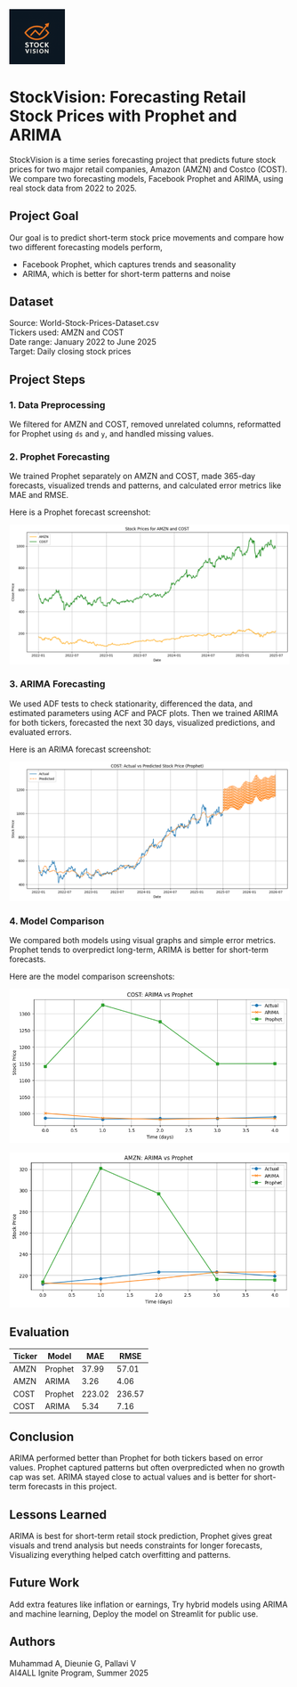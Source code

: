 <img src="New_Stock_Vision/notebooks/images/logo.png" alt="logo" width="100"/>

# StockVision: Forecasting Retail Stock Prices with Prophet and ARIMA

StockVision is a time series forecasting project that predicts future stock prices for two major retail companies, Amazon (AMZN) and Costco (COST). We compare two forecasting models, Facebook Prophet and ARIMA, using real stock data from 2022 to 2025.

## Project Goal

Our goal is to predict short-term stock price movements and compare how two different forecasting models perform,
- Facebook Prophet, which captures trends and seasonality
- ARIMA, which is better for short-term patterns and noise

## Dataset

Source: World-Stock-Prices-Dataset.csv  
Tickers used: AMZN and COST  
Date range: January 2022 to June 2025  
Target: Daily closing stock prices

## Project Steps

### 1. Data Preprocessing

We filtered for AMZN and COST, removed unrelated columns, reformatted for Prophet using `ds` and `y`, and handled missing values.

### 2. Prophet Forecasting

We trained Prophet separately on AMZN and COST, made 365-day forecasts, visualized trends and patterns, and calculated error metrics like MAE and RMSE.

Here is a Prophet forecast screenshot:

![Prophet Forecast](New_Stock_Vision/notebooks/images/prophet_amzn_forecast.png)

### 3. ARIMA Forecasting

We used ADF tests to check stationarity, differenced the data, and estimated parameters using ACF and PACF plots. Then we trained ARIMA for both tickers, forecasted the next 30 days, visualized predictions, and evaluated errors.

Here is an ARIMA forecast screenshot:

![ARIMA Forecast](New_Stock_Vision/notebooks/images/prophet_cost_forecast.png)

### 4. Model Comparison

We compared both models using visual graphs and simple error metrics. Prophet tends to overpredict long-term, ARIMA is better for short-term forecasts.

Here are the model comparison screenshots:

![Error Bar Chart](New_Stock_Vision/notebooks/images/mae_rmse_barplot.png)

![Forecast Comparison](New_Stock_Vision/notebooks/images/comparison_arima_vs_prophet.png)

## Evaluation

| Ticker | Model   | MAE   | RMSE  |
|--------|---------|-------|--------|
| AMZN   | Prophet | 37.99 | 57.01 |
| AMZN   | ARIMA   | 3.26  | 4.06  |
| COST   | Prophet | 223.02| 236.57|
| COST   | ARIMA   | 5.34  | 7.16  |

## Conclusion

ARIMA performed better than Prophet for both tickers based on error values. Prophet captured patterns but often overpredicted when no growth cap was set. ARIMA stayed close to actual values and is better for short-term forecasts in this project.

## Lessons Learned

ARIMA is best for short-term retail stock prediction,
Prophet gives great visuals and trend analysis but needs constraints for longer forecasts,
Visualizing everything helped catch overfitting and patterns.

## Future Work

Add extra features like inflation or earnings,
Try hybrid models using ARIMA and machine learning,
Deploy the model on Streamlit for public use.

## Authors

Muhammad A, Dieunie G, Pallavi V  
AI4ALL Ignite Program, Summer 2025